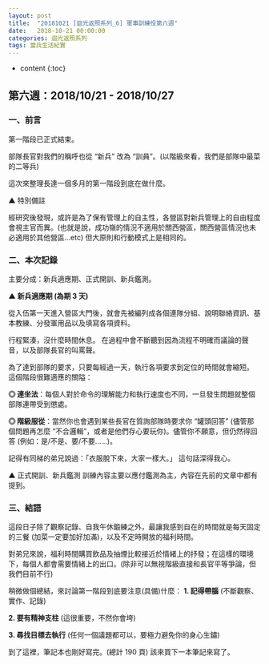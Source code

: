```yaml
---
layout: post
title:  "20181021 [迴光返照系列_6] 軍事訓練役第六週"
date:   2018-10-21 00:00:00
categories: 迴光返照系列
tags: 當兵生活紀實
---
```



* content
{:toc}


## 第六週：2018/10/21 - 2018/10/27
### 一、前言
第一階段已正式結束。

部隊長官對我們的稱呼也從 “新兵” 改為 “訓員”。(以階級來看，我們是部隊中最菜的二等兵)

這次來整理長達一個多月的第一階段到底在做什麼。

▲ 特別備註

經研究後發現，或許是為了保有管理上的自主性，各營區對新兵管理上的自由程度會視主官而異。(也就是說，成功嶺的情況不適用於關西營區，關西營區情況也未必適用於其他營區…etc)
但大原則和行動模式上是相同的。


### 二、本次記錄
主要分成：新兵適應期、正式開訓、新兵鑑測。

**▲ 新兵適應期 (為期 3 天)**

從入伍第一天進入營區大門後，就會先被編列成各個連隊分組、說明聯絡資訊、基本教練、分發軍用品以及填寫各項資料。

行程緊湊，沒什麼時間休息。
在過程中會不斷聽到因為流程不明確而議論的聲音，以及部隊長官的叫罵聲。

為了達到部隊的要求，只要每經過一天，執行各項要求到定位的時間就會縮短。
這個階段很難適應的關隘：

**◎ 連坐法**：每個人對於命令的理解能力和執行速度也不同，一旦發生問題就整個部隊連帶受到懲處。

**◎ 階級服從**：當然你也會遇到某些長官在質詢部隊時要求你 “罐頭回答” (儘管那個問題再怎麼 “不合邏輯”，或者是他們存心要玩你)。儘管你不願意，但仍然得回答 (例如：是/不是、要/不要……)。

記得有同梯的弟兄說過：「衣服脫下來，大家一樣大。」
這句話深得我心。


▲ 正式開訓、新兵鑑測
訓練內容主要以應付鑑測為主，內容在先前的文章中都有提到。


### 三、結語
這段日子除了觀察記錄、自我午休鍛練之外，最讓我感到自在的時間就是每天固定的三餐 (加菜一定要加好加滿)，以及不定時開放的福利時間。

對弟兄來說，福利時間購買飲品及抽煙比較接近於情緒上的抒發；在這樣的環境下，每個人都會需要情緒上的出口。(除非可以無視階級直接和長官平等爭論，但我們目前不行)

稍微做個總結，來討論第一階段到底要注意(具備)什麼：
**1. 記得帶腦** (不斷觀察、實作、記錄)

**2. 要有精神支柱** (這很重要，不然你會垮)

**3. 尋找目標去執行** (任何一個議題都可以，要極力避免你的身心生鏽)

到了這裡，筆記本也剛好寫完。(總計 190 頁)
該來買下一本筆記來寫了。